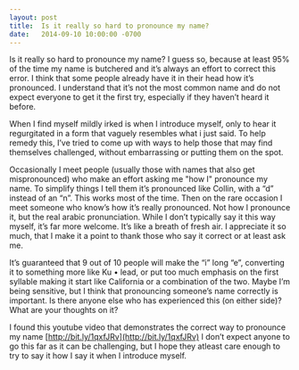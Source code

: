 ```yaml
---
layout: post
title:  Is it really so hard to pronounce my name?
date:   2014-09-10 10:00:00 -0700
---
```



Is it really so hard to pronounce my name? I guess so, because at least 95% of the time my name is butchered and it’s always an effort to correct this error. I think that some people already have it in their head how it’s pronounced. I understand that it’s not the most common name and do not expect everyone to get it the first try, especially if they haven’t heard it before.

When I find myself mildly irked is when I introduce myself, only to hear it regurgitated in a form that vaguely resembles what i just said. To help remedy this, I’ve tried to come up with ways to help those that may find themselves challenged, without embarrassing or putting them on the spot.

Occasionally I meet people (usually those with names that also get mispronounced) who make an effort asking me "how I" pronounce my name. To simplify things I tell them it’s pronounced like Collin, with a “d” instead of an “n”. This works most of the time. Then on the rare occasion I meet someone who know’s how it’s really pronounced. Not how I pronounce it, but the real arabic pronunciation. While I don’t typically say it this way myself, it’s far more welcome. It’s like a breath of fresh air. I appreciate it so much, that I make it a point to thank those who say it correct or at least ask me.

It’s guaranteed that 9 out of 10 people will make the “i” long “e”, converting it to something more like Ku • lead, or put too much emphasis on the first syllable making it start like California or a combination of the two. Maybe I’m being sensitive, but I think that pronouncing someone’s name correctly is important. Is there anyone else who has experienced this (on either side)? What are your thoughts on it?

I found this youtube video that demonstrates the correct way to pronounce my name [http://bit.ly/1qxfJRv](http://bit.ly/1qxfJRv) I don’t expect anyone to go this far as it can be challenging, but I hope they atleast care enough to try to say it how I say it when I introduce myself.